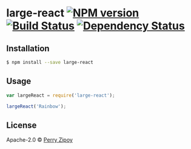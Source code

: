 # large-react [![NPM version][npm-image]][npm-url] [![Build Status][travis-image]][travis-url] [![Dependency Status][daviddm-image]][daviddm-url]
> 

## Installation

```sh
$ npm install --save large-react
```

## Usage

```js
var largeReact = require('large-react');

largeReact('Rainbow');
```
## License

Apache-2.0 © [Perry Zipoy]()


[npm-image]: https://badge.fury.io/js/large-react.svg
[npm-url]: https://npmjs.org/package/large-react
[travis-image]: https://travis-ci.org/pzipoy/large-react.svg?branch=master
[travis-url]: https://travis-ci.org/pzipoy/large-react
[daviddm-image]: https://david-dm.org/pzipoy/large-react.svg?theme=shields.io
[daviddm-url]: https://david-dm.org/pzipoy/large-react
